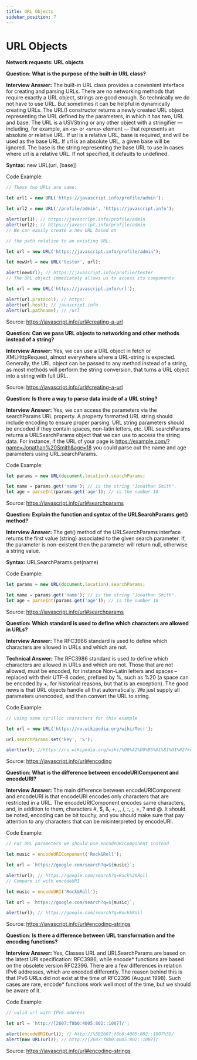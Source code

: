 ```yaml
---
title: URL Objects
sidebar_position: 7
---
```


# URL Objects

**Network requests: URL objects**

**Question:** **What is the purpose of the built-in URL class?**

**Interview Answer:** The built-in URL class provides a convenient interface for creating and parsing URLs. There are no networking methods that require exactly a URL object, strings are good enough. So technically we do not have to use URL. But sometimes it can be helpful in dynamically creating URLs. The URL() constructor returns a newly created URL object representing the URL defined by the parameters, in which it has two, URL and base. The URL is a USVString or any other object with a stringifier — including, for example, an `<a>` or `<area>` element — that represents an absolute or relative URL. If url is a relative URL, base is required, and will be used as the base URL. If url is an absolute URL, a given base will be ignored. The base is the string representing the base URL to use in cases where url is a relative URL. If not specified, it defaults to undefined.

**Syntax:** new URL(url, [base])

Code Example:

```js
// These two URLs are same:

let url1 = new URL('https://javascript.info/profile/admin');

let url2 = new URL('/profile/admin', 'https://javascript.info');

alert(url1); // https://javascript.info/profile/admin
alert(url2); // https://javascript.info/profile/admin
// We can easily create a new URL based on

// the path relative to an existing URL:

let url = new URL('https://javascript.info/profile/admin');

let newUrl = new URL('tester', url);

alert(newUrl); // https://javascript.info/profile/tester
// The URL object immediately allows us to access its components

let url = new URL('https://javascript.info/url');

alert(url.protocol); // https:
alert(url.host); // javascript.info
alert(url.pathname); // /url
```

Source: <https://javascript.info/url#creating-a-url>

**Question:** **Can we pass URL objects to networking and other methods instead of a string?**

**Interview Answer:** Yes, we can use a URL object in fetch or XMLHttpRequest, almost everywhere where a URL-string is expected. Generally, the URL object can be passed to any method instead of a string, as most methods will perform the string conversion, that turns a URL object into a string with full URL.

Source: <https://javascript.info/url#creating-a-url>

**Question:** **Is there a way to parse data inside of a URL string?**

**Interview Answer:** Yes, we can access the parameters via the searchParams URL property. A property formatted URL string should include encoding to ensure proper parsing. URL string parameters should be encoded if they contain spaces, non-latin letters, etc. URL.searchParams returns a URLSearchParams object that we can use to access the string data. For instance, if the URL of your page is https://example.com/?name=Jonathan%20Smith&age=18 you could parse out the name and age parameters using URL.searchParams.

Code Example:

```js
let params = new URL(document.location).searchParams;

let name = params.get('name'); // is the string "Jonathan Smith".
let age = parseInt(params.get('age')); // is the number 18
```

Source: <https://javascript.info/url#searchparams>

**Question:** **Explain the function and syntax of the URLSearchParams.get() method?**

**Interview Answer:** The get() method of the URLSearchParams interface returns the first value (string) associated to the given search parameter. If, the parameter is non-existent then the parameter will return null, otherwise a string value.

**Syntax:** URLSearchParams.get(name)

Code Example:

```js
let params = new URL(document.location).searchParams;

let name = params.get('name'); // is the string "Jonathan Smith".
let age = parseInt(params.get('age')); // is the number 18
```

Source: <https://javascript.info/url#searchparams>

**Question:** **Which standard is used to define which characters are allowed in URLs?**

**Interview Answer:** The RFC3986 standard is used to define which characters are allowed in URLs and which are not.

**Technical Answer:** The RFC3986 standard is used to define which characters are allowed in URLs and which are not. Those that are not allowed, must be encoded, for instance Non-Latin letters and spaces – replaced with their UTF-8 codes, prefixed by %, such as %20 (a space can be encoded by +, for historical reasons, but that is an exception). The good news is that URL objects handle all that automatically. We just supply all parameters unencoded, and then convert the URL to string.

Code Example:

```js
// using some cyrillic characters for this example

let url = new URL('https://ru.wikipedia.org/wiki/Тест');

url.searchParams.set('key', 'ъ');

alert(url); //https://ru.wikipedia.org/wiki/%D0%A2%D0%B5%D1%81%D1%82?key=%D1%8A
```

Source: <https://javascript.info/url#encoding>

**Question:** **What is the difference between encodeURIComponent and encodeURI?**

**Interview Answer:** The main difference between encodeURIComponent and encodeURI is that encodeURI encodes only characters that are restricted in a URL. The encodeURIComponent encodes same characters, and, in addition to them, characters #, $, &, +, ,, /, :, ;, =, ? and @. It should be noted, encoding can be bit touchy, and you should make sure that pay attention to any characters that can be misinterpreted by encodeURI.

Code Example:

```js
// For URL parameters we should use encodeURIComponent instead

let music = encodeURIComponent('Rock&Roll');

let url = `https://google.com/search?q=${music}`;

alert(url); // https://google.com/search?q=Rock%26Roll
// Compare it with encodeURI

let music = encodeURI('Rock&Roll');

let url = `https://google.com/search?q=${music}`;

alert(url); // https://google.com/search?q=Rock&Roll
```

Source: <https://javascript.info/url#encoding-strings>

**Question:** **Is there a difference between URL transformation and the encoding functions?**

**Interview Answer:** Yes, Classes URL and URLSearchParams are based on the latest URI specification: RFC3986, while encode* functions are based on the obsolete version RFC2396. There are a few differences in relation IPv6 addresses, which are encoded differently. The reason behind this is that IPv6 URLs did not exist at the time of RFC2396 (August 1998). Such cases are rare, encode* functions work well most of the time, but we should be aware of it.

Code Example:

```js
// valid url with IPv6 address

let url = 'http://[2607:f8b0:4005:802::1007]/';

alert(encodeURI(url)); // http://%5B2607:f8b0:4005:802::1007%5D/
alert(new URL(url)); // http://[2607:f8b0:4005:802::1007]/
```

Source: <https://javascript.info/url#encoding-strings>
